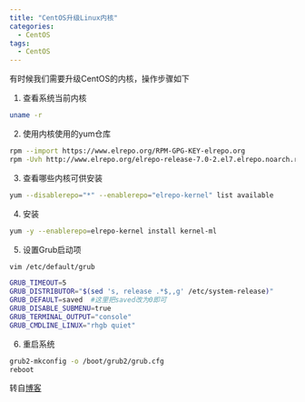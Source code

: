 ```yaml
---
title: "CentOS升级Linux内核"
categories:
  - CentOS
tags:
  - CentOS
---
```


有时候我们需要升级CentOS的内核，操作步骤如下  

1. 查看系统当前内核
```bash
uname -r 
```
2. 使用内核使用的yum仓库
```bash
rpm --import https://www.elrepo.org/RPM-GPG-KEY-elrepo.org
rpm -Uvh http://www.elrepo.org/elrepo-release-7.0-2.el7.elrepo.noarch.rpm
```
3. 查看哪些内核可供安装
```bash
yum --disablerepo="*" --enablerepo="elrepo-kernel" list available
```
4. 安装
```bash
yum -y --enablerepo=elrepo-kernel install kernel-ml
```
5. 设置Grub启动项  
```bash
vim /etc/default/grub

GRUB_TIMEOUT=5
GRUB_DISTRIBUTOR="$(sed 's, release .*$,,g' /etc/system-release)"
GRUB_DEFAULT=saved  #这里把saved改为0即可
GRUB_DISABLE_SUBMENU=true
GRUB_TERMINAL_OUTPUT="console"
GRUB_CMDLINE_LINUX="rhgb quiet"
```
6. 重启系统
```bash
grub2-mkconfig -o /boot/grub2/grub.cfg
reboot 
```

转自[博客](https://blog.51cto.com/zlyang/4903964)